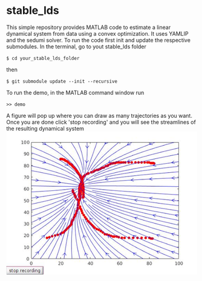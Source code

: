 # stable_lds
This simple repository provides MATLAB code to estimate a linear dynamical system from data using a convex optimization. It uses YAMLIP and the sedumi solver. To run the code first init and update the respective submodules. In the terminal, go to yout stable_lds folder
```
$ cd your_stable_lds_folder
```
then
```
$ git submodule update --init --recursive
```
To run the demo, in the MATLAB command window run
```
>> demo
```
A figure will pop up where you can draw as many trajectories as you want. Once you are done click 'stop recording' and you will see the streamlines of the resulting dynamical system
![Exemplary linear DS](plot/lds.jpg)
